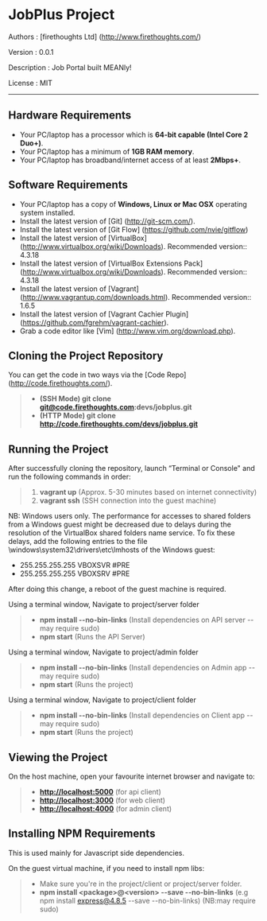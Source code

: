 JobPlus Project
===============

Authors     :   [firethoughts Ltd] (http://www.firethoughts.com/)

Version     :   0.0.1

Description :   Job Portal built MEANly!

License     :   MIT

------------------------------------------------------------------------

Hardware Requirements
---------------------

-   Your PC/laptop has a processor which is **64-bit capable (Intel Core 2 Duo+)**.
-   Your PC/laptop has a minimum of **1GB RAM memory**.
-   Your PC/laptop has broadband/internet access of at least **2Mbps+**.

Software Requirements
---------------------

-   Your PC/laptop has a copy of **Windows, Linux or Mac OSX** operating system installed.
-   Install the latest version of [Git] (http://git-scm.com/).
-   Install the latest version of [Git Flow] (https://github.com/nvie/gitflow)
-   Install the latest version of [VirtualBox] (http://www.virtualbox.org/wiki/Downloads). Recommended version:: 4.3.18
-   Install the latest version of [VirtualBox Extensions Pack] (http://www.virtualbox.org/wiki/Downloads). Recommended version:: 4.3.18
-   Install the latest version of [Vagrant] (http://www.vagrantup.com/downloads.html). Recommended version:: 1.6.5
-   Install the latest version of [Vagrant Cachier Plugin] (https://github.com/fgrehm/vagrant-cachier).
-   Grab a code editor like [Vim] (http://www.vim.org/download.php).


Cloning the Project Repository
------------------------------

You can get the code in two ways via the [Code Repo] (http://code.firethoughts.com/).

> -  **(SSH Mode) git clone git@code.firethoughts.com:devs/jobplus.git**
> -  **(HTTP Mode) git clone http://code.firethoughts.com/devs/jobplus.git**

Running the Project
-------------------

After successfully cloning the repository, launch “Terminal or Console" and
run the following commands in order:

> 1.  **vagrant up** (Approx. 5-30 minutes based on internet connectivity)
> 2.  **vagrant ssh** (SSH connection into the guest machine)

NB: Windows users only.
The performance for accesses to shared folders from a Windows guest might be decreased due to delays during the resolution of the VirtualBox shared folders name service.
To fix these delays, add the following entries to the file \windows\system32\drivers\etc\lmhosts of the Windows guest:

- 255.255.255.255        VBOXSVR #PRE
- 255.255.255.255        VBOXSRV #PRE

After doing this change, a reboot of the guest machine is required.

Using a terminal window, Navigate to project/server folder
> -  **npm install --no-bin-links** (Install dependencies on API server -- may require sudo)
> -  **npm start** (Runs the API Server)

Using a terminal window, Navigate to project/admin folder
> -  **npm install --no-bin-links** (Install dependencies on Admin app -- may require sudo)
> -  **npm start** (Runs the project)

Using a terminal window, Navigate to project/client folder
> -  **npm install --no-bin-links** (Install dependencies on Client app -- may require sudo)
> -  **npm start** (Runs the project)

Viewing the Project
-------------------

On the host machine, open your favourite internet browser and navigate
to:

> -   **<http://localhost:5000>** (for api client)
> -   **<http://localhost:3000>** (for web client)
> -   **<http://localhost:4000>** (for admin client)


Installing NPM Requirements
---------------------------

This is used mainly for Javascript side dependencies.

On the guest virtual machine, if you need to install npm libs:

> -  Make sure you're in the project/client or project/server folder.
> -  **npm install \<package\>@\<version\> --save --no-bin-links** (e.g npm install express@4.8.5 --save --no-bin-links) (NB:may require sudo)



